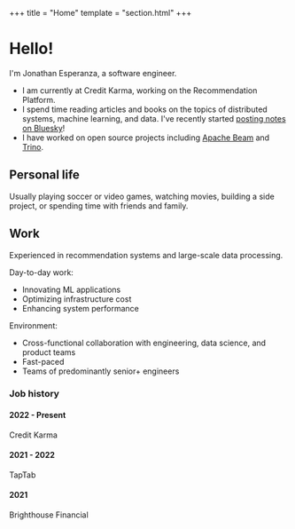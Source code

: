 +++
title = "Home"
template = "section.html"
+++

# Hello!
I'm Jonathan Esperanza, a software engineer.
* I am currently at Credit Karma, working on the Recommendation Platform.
* I spend time reading articles and books on the topics of distributed systems, machine learning, and data. I've recently started [posting notes on Bluesky](https://bsky.app/profile/jonathanesperanza.com)!
* I have worked on open source projects including [Apache Beam](https://beam.apache.org/) and [Trino](https://trino.io/).

## Personal life
Usually playing soccer or video games, watching movies, building a side project, or spending time with friends and family.

## Work
Experienced in recommendation systems and large-scale data processing. 

Day-to-day work:
- Innovating ML applications
- Optimizing infrastructure cost
- Enhancing system performance

Environment:
- Cross-functional collaboration with engineering, data science, and product teams
- Fast-paced
- Teams of predominantly senior+ engineers

### Job history
#### 2022 - Present
Credit Karma

#### 2021 - 2022
TapTab

#### 2021
Brighthouse Financial
